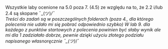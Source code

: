 Wszystkie laby ocenione na 5.0 poza 7. (4.5) ze względu na to, że 2.2 i/lub 2.4 są skopane  ¯\_(ツ)_/¯  
Treści do zadań są w poszczególnych folderach (poza 4., dla którego polecenia nie udało mi się pobrać odpowiednio szybko)
W lab 9. dla każdego z punktów startowych z polecenia powinien być słaby wynik ale mi dla 1 zadziałało dobrze, pewnie dzięki użyciu złotego podziału napisanego własnoręcznie ¯\_(ツ)_/¯ 